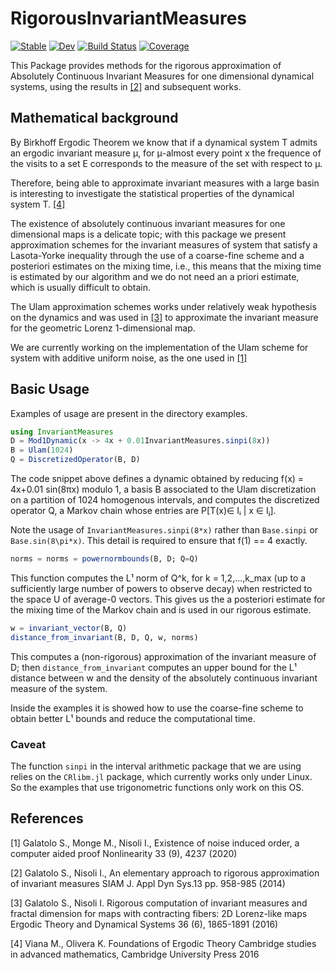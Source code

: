 # RigorousInvariantMeasures


[![Stable](https://img.shields.io/badge/docs-stable-blue.svg)](https://juliadynamics.github.io/RigorousInvariantMeasures.jl/stable/)
[![Dev](https://img.shields.io/badge/docs-dev-blue.svg)](https://juliadynamics.github.io/RigorousInvariantMeasures.jl/dev/)
[![Build Status](https://github.com/JuliaDynamics/RigorousInvariantMeasures.jl/actions/workflows/CI.yml/badge.svg?branch=main)](https://github.com/JuliaDynamics/RigorousInvariantMeasures.jl/actions/workflows/CI.yml?query=branch%3Amain)
[![Coverage](https://codecov.io/gh/JuliaDynamics/RigorousInvariantMeasures.jl/branch/main/graph/badge.svg)](https://codecov.io/gh/JuliaDynamics/RigorousInvariantMeasures.jl)

This Package provides methods for the rigorous approximation of Absolutely Continuous Invariant Measures for one dimensional dynamical systems,
using the results in [[2]](#2) and subsequent works.

## Mathematical background
By Birkhoff Ergodic Theorem we know that if a dynamical system T admits an ergodic invariant measure μ, for μ-almost every point x the frequence of the visits to a set E corresponds to the measure of the set with respect to μ.

Therefore, being able to approximate invariant measures with a large basin is interesting to investigate the statistical properties of the dynamical system T. [[4]](#4)

The existence of absolutely continuous invariant measures for one dimensional maps is a delicate topic; with this package we present approximation schemes for the invariant measures of system that satisfy a Lasota-Yorke inequality through the use of a coarse-fine scheme and a posteriori estimates on the mixing time, i.e., this means that the mixing time is estimated by our algorithm and we do not need an a priori estimate, which is usually difficult to obtain.

The Ulam approximation schemes works under relatively weak hypothesis on the dynamics and was used in [[3]](#3) to approximate the invariant measure for the geometric Lorenz 1-dimensional map.

We are currently working on the implementation of the Ulam scheme for system with additive uniform noise, as the one used in
[[1]](#1)

## Basic Usage
Examples of usage are present in the directory examples.

```julia
using InvariantMeasures
D = Mod1Dynamic(x -> 4x + 0.01InvariantMeasures.sinpi(8x))
B = Ulam(1024)
Q = DiscretizedOperator(B, D)
```

The code snippet above defines a dynamic obtained by reducing f(x) = 4x+0.01 sin(8πx) modulo 1, a basis B associated to the Ulam discretization on a partition of 1024 homogenous intervals, and computes the discretized operator Q, a Markov chain whose entries are P[T(x)∈ Iᵢ | x ∈ Iⱼ].

Note the usage of `InvariantMeasures.sinpi(8*x)` rather than `Base.sinpi` or `Base.sin(8\pi*x)`. This detail is required to ensure that f(1) == 4 exactly.

```julia
norms = norms = powernormbounds(B, D; Q=Q)
```

This function computes the L¹ norm of Q^k, for k = 1,2,...,k_max (up to a sufficiently large number of powers to observe decay) when restricted to the space U of average-0 vectors. This gives us the a posteriori estimate for the mixing time of the Markov chain and is used in our rigorous estimate.

```julia
w = invariant_vector(B, Q)
distance_from_invariant(B, D, Q, w, norms)
```
This computes a (non-rigorous) approximation of the invariant measure of D; then  `distance_from_invariant` computes an upper bound for the L¹ distance between w and the density of the absolutely continuous invariant measure of the system.

Inside the examples it is showed how to use the coarse-fine scheme to obtain better L¹ bounds and reduce the computational time.

### Caveat
The function `sinpi` in the interval arithmetic package that we are using relies on the `CRlibm.jl` package, which currently works only under Linux. So the examples that use trigonometric functions only work on this OS.

## References
<a id="1">[1]</a>
Galatolo S., Monge M., Nisoli I., Existence of noise induced order, a computer aided proof Nonlinearity 33 (9), 4237 (2020)

<a id="2">[2]</a>
Galatolo S., Nisoli I., An elementary approach to rigorous approximation of invariant
measures SIAM J. Appl Dyn Sys.13 pp. 958-985 (2014)

<a id="3">[3]</a> Galatolo S., Nisoli I. Rigorous computation of invariant measures and fractal dimension for maps with contracting fibers: 2D Lorenz-like maps  
Ergodic Theory and Dynamical Systems 36 (6), 1865-1891 (2016)

<a id="4">[4]</a> Viana M., Olivera K. Foundations of Ergodic Theory
Cambridge studies in advanced mathematics, Cambridge University Press 2016
